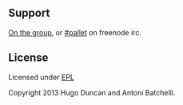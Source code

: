 ## Support

[On the group](http://groups.google.com/group/pallet-clj), or
[#pallet](http://webchat.freenode.net/?channels=#pallet) on freenode irc.

## License

Licensed under [EPL](http://www.eclipse.org/legal/epl-v10.html)

Copyright 2013 Hugo Duncan and Antoni Batchelli.
